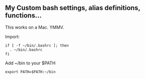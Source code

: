 My Custom bash settings, alias definitions, functions...
--------------------------------------------------------

This works on a Mac. YMMV.

Import:

    if [ -f ~/bin/.bashrc ]; then
      . ~/bin/.bashrc
    fi


Add ~/bin to your $PATH

	export PATH=$PATH:~/bin

